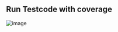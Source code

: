## Run Testcode with coverage

![image](https://user-images.githubusercontent.com/57291261/147345466-cd87e340-a5bf-4d3c-8191-c55d30ba86ff.png)

